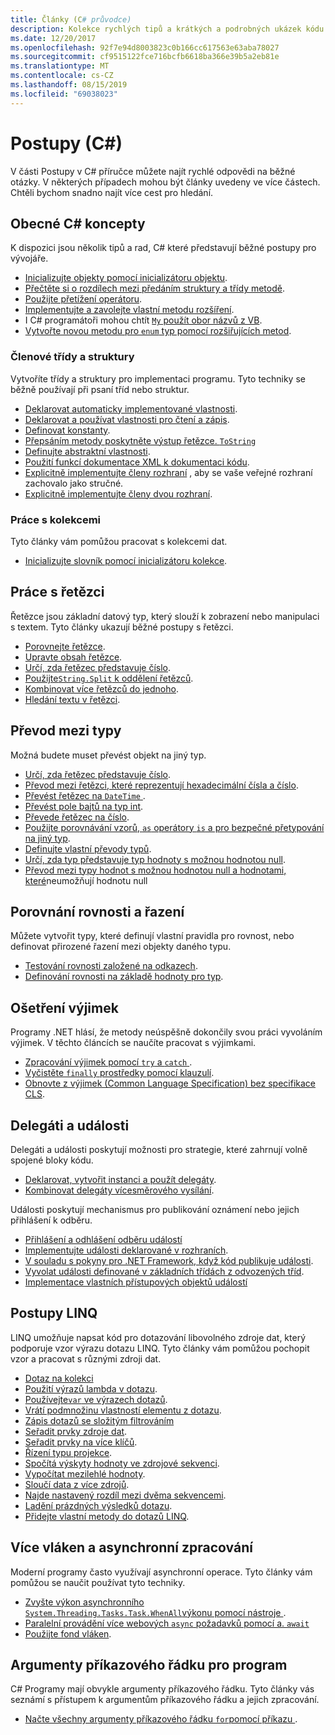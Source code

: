 ```yaml
---
title: Články (C# průvodce)
description: Kolekce rychlých tipů a krátkých a podrobných ukázek kódu
ms.date: 12/20/2017
ms.openlocfilehash: 92f7e94d8003823c0b166cc617563e63aba78027
ms.sourcegitcommit: cf9515122fce716bcfb6618ba366e39b5a2eb81e
ms.translationtype: MT
ms.contentlocale: cs-CZ
ms.lasthandoff: 08/15/2019
ms.locfileid: "69038023"
---
```

# <a name="how-to-c"></a>Postupy (C#)

V části Postupy v C# příručce můžete najít rychlé odpovědi na běžné otázky. V některých případech mohou být články uvedeny ve více částech. Chtěli bychom snadno najít více cest pro hledání.

## <a name="general-c-concepts"></a>Obecné C# koncepty

K dispozici jsou několik tipů a rad, C# které představují běžné postupy pro vývojáře.

- [Inicializujte objekty pomocí inicializátoru objektu](../programming-guide/classes-and-structs/how-to-initialize-objects-by-using-an-object-initializer.md).
- [Přečtěte si o rozdílech mezi předáním struktury a třídy metodě](../programming-guide/classes-and-structs/how-to-know-the-difference-passing-a-struct-and-passing-a-class-to-a-method.md).
- [Použijte přetížení operátoru](../language-reference/operators/operator-overloading.md).
- [Implementujte a zavolejte vlastní metodu rozšíření](../programming-guide/classes-and-structs/how-to-implement-and-call-a-custom-extension-method.md).
- I C# programátoři mohou chtít [ `My` použít obor názvů z VB](../programming-guide/namespaces/how-to-use-the-my-namespace.md).
- [Vytvořte novou metodu pro `enum` typ pomocí rozšiřujících metod](../programming-guide/classes-and-structs/how-to-create-a-new-method-for-an-enumeration.md).

### <a name="class-and-struct-members"></a>Členové třídy a struktury

Vytvoříte třídy a struktury pro implementaci programu. Tyto techniky se běžně používají při psaní tříd nebo struktur.

- [Deklarovat automaticky implementované vlastnosti](../programming-guide/classes-and-structs/how-to-implement-a-lightweight-class-with-auto-implemented-properties.md).
- [Deklarovat a používat vlastnosti pro čtení a zápis](../programming-guide/classes-and-structs/how-to-declare-and-use-read-write-properties.md).
- [Definovat konstanty](../programming-guide/classes-and-structs/how-to-define-constants.md).
- [Přepsáním metody poskytněte výstup řetězce. `ToString` ](../programming-guide/classes-and-structs/how-to-override-the-tostring-method.md)
- [Definujte abstraktní vlastnosti](../programming-guide/classes-and-structs/how-to-define-abstract-properties.md).
- [Použití funkcí dokumentace XML k dokumentaci kódu](../programming-guide/xmldoc/how-to-use-the-xml-documentation-features.md).
- [Explicitně implementujte členy rozhraní](../programming-guide/interfaces/how-to-explicitly-implement-interface-members.md) , aby se vaše veřejné rozhraní zachovalo jako stručné.
- [Explicitně implementujte členy dvou rozhraní](../programming-guide/interfaces/how-to-explicitly-implement-members-of-two-interfaces.md).

### <a name="working-with-collections"></a>Práce s kolekcemi

Tyto články vám pomůžou pracovat s kolekcemi dat.

- [Inicializujte slovník pomocí inicializátoru kolekce](../programming-guide/classes-and-structs/how-to-initialize-a-dictionary-with-a-collection-initializer.md).

## <a name="working-with-strings"></a>Práce s řetězci

Řetězce jsou základní datový typ, který slouží k zobrazení nebo manipulaci s textem. Tyto články ukazují běžné postupy s řetězci.

- [Porovnejte řetězce](compare-strings.md).
- [Upravte obsah řetězce](modify-string-contents.md).
- [Určí, zda řetězec představuje číslo](../programming-guide/strings/how-to-determine-whether-a-string-represents-a-numeric-value.md).
- [ Použijte`String.Split` k oddělení řetězců](parse-strings-using-split.md).
- [Kombinovat více řetězců do jednoho](concatenate-multiple-strings.md).
- [Hledání textu v řetězci](search-strings.md).

## <a name="convert-between-types"></a>Převod mezi typy

Možná budete muset převést objekt na jiný typ.

- [Určí, zda řetězec představuje číslo](../programming-guide/strings/how-to-determine-whether-a-string-represents-a-numeric-value.md).
- [Převod mezi řetězci, které reprezentují hexadecimální čísla a číslo](../programming-guide/types/how-to-convert-between-hexadecimal-strings-and-numeric-types.md).
- [Převést řetězec na `DateTime` ](../../standard/base-types/parsing-datetime.md).
- [Převést pole bajtů na typ int](../programming-guide/types/how-to-convert-a-byte-array-to-an-int.md).
- [Převede řetězec na číslo](../programming-guide/types/how-to-convert-a-string-to-a-number.md).
- [Použijte porovnávání vzorů, `as` operátory `is` a pro bezpečné přetypování na jiný typ](../how-to/safely-cast-using-pattern-matching-is-and-as-operators.md).
- [Definujte vlastní převody typů](../language-reference/operators/user-defined-conversion-operators.md).
- [Určí, zda typ představuje typ hodnoty s možnou hodnotou null](../programming-guide/nullable-types/how-to-identify-a-nullable-type.md).
- [Převod mezi typy hodnot s možnou hodnotou null a hodnotami, které](../programming-guide/nullable-types/using-nullable-types.md#conversion-from-a-nullable-type-to-an-underlying-type)neumožňují hodnotu null

## <a name="equality-and-ordering-comparisons"></a>Porovnání rovnosti a řazení

Můžete vytvořit typy, které definují vlastní pravidla pro rovnost, nebo definovat přirozené řazení mezi objekty daného typu.

- [Testování rovnosti založené na odkazech](../programming-guide/statements-expressions-operators/how-to-test-for-reference-equality-identity.md).
- [Definování rovnosti na základě hodnoty pro typ](../programming-guide/statements-expressions-operators/how-to-define-value-equality-for-a-type.md).

## <a name="exception-handling"></a>Ošetření výjimek

Programy .NET hlásí, že metody neúspěšně dokončily svou práci vyvoláním výjimek. V těchto článcích se naučíte pracovat s výjimkami.

- [Zpracování výjimek pomocí `try` a `catch` ](../programming-guide/exceptions/how-to-handle-an-exception-using-try-catch.md).
- [Vyčistěte `finally` prostředky pomocí klauzulí](../programming-guide/exceptions/how-to-execute-cleanup-code-using-finally.md).
- [Obnovte z výjimek (Common Language Specification) bez specifikace CLS](../programming-guide/exceptions/how-to-catch-a-non-cls-exception.md).

## <a name="delegates-and-events"></a>Delegáti a události

Delegáti a události poskytují možnosti pro strategie, které zahrnují volně spojené bloky kódu.

- [Deklarovat, vytvořit instanci a použít delegáty](../programming-guide/delegates/how-to-declare-instantiate-and-use-a-delegate.md).
- [Kombinovat delegáty vícesměrového vysílání](../programming-guide/delegates/how-to-combine-delegates-multicast-delegates.md).

Události poskytují mechanismus pro publikování oznámení nebo jejich přihlášení k odběru.

- [Přihlášení a odhlášení odběru událostí](../programming-guide/events/how-to-subscribe-to-and-unsubscribe-from-events.md)
- [Implementujte události deklarované v rozhraních](../programming-guide/events/how-to-implement-interface-events.md).
- [V souladu s pokyny pro .NET Framework, když kód publikuje události](../programming-guide/events/how-to-publish-events-that-conform-to-net-framework-guidelines.md).
- [Vyvolat události definované v základních třídách z odvozených tříd](../programming-guide/events/how-to-raise-base-class-events-in-derived-classes.md).
- [Implementace vlastních přístupových objektů událostí](../programming-guide/events/how-to-implement-custom-event-accessors.md)

## <a name="linq-practices"></a>Postupy LINQ

LINQ umožňuje napsat kód pro dotazování libovolného zdroje dat, který podporuje vzor výrazu dotazu LINQ. Tyto články vám pomůžou pochopit vzor a pracovat s různými zdroji dat.

- [Dotaz na kolekci](../programming-guide/concepts/linq/how-to-query-an-arraylist-with-linq.md)
- [Použití výrazů lambda v dotazu](../programming-guide/statements-expressions-operators/how-to-use-lambda-expressions-in-a-query.md).
- [ Používejte`var` ve výrazech dotazů](../programming-guide/classes-and-structs/how-to-use-implicitly-typed-local-variables-and-arrays-in-a-query-expression.md).
- [Vrátí podmnožinu vlastností elementu z dotazu](../programming-guide/classes-and-structs/how-to-return-subsets-of-element-properties-in-a-query.md).
- [Zápis dotazů se složitým filtrováním](../programming-guide/concepts/linq/how-to-write-queries-with-complex-filtering.md)
- [Seřadit prvky zdroje dat](../programming-guide/concepts/linq/how-to-sort-elements.md).
- [Seřadit prvky na více klíčů](../programming-guide/concepts/linq/how-to-sort-elements-on-multiple-keys.md).
- [Řízení typu projekce](../programming-guide/concepts/linq/how-to-control-the-type-of-a-projection.md).
- [Spočítá výskyty hodnoty ve zdrojové sekvenci](../programming-guide/concepts/linq/how-to-count-occurrences-of-a-word-in-a-string-linq.md).
- [Vypočítat mezilehlé hodnoty](../programming-guide/concepts/linq/how-to-calculate-intermediate-values.md).
- [Sloučí data z více zdrojů](../programming-guide/concepts/linq/how-to-populate-object-collections-from-multiple-sources-linq.md).
- [Najde nastavený rozdíl mezi dvěma sekvencemi](../programming-guide/concepts/linq/how-to-find-the-set-difference-between-two-lists-linq.md).
- [Ladění prázdných výsledků dotazu](../programming-guide/concepts/linq/how-to-debug-empty-query-results-sets.md).
- [Přidejte vlastní metody do dotazů LINQ](../programming-guide/concepts/linq/how-to-add-custom-methods-for-linq-queries.md).

## <a name="multiple-threads-and-async-processing"></a>Více vláken a asynchronní zpracování

Moderní programy často využívají asynchronní operace. Tyto články vám pomůžou se naučit používat tyto techniky.

- [Zvyšte výkon asynchronního `System.Threading.Tasks.Task.WhenAll`výkonu pomocí nástroje ](../programming-guide/concepts/async/how-to-extend-the-async-walkthrough-by-using-task-whenall.md).
- [Paralelní provádění více webových `async` požadavků pomocí a. `await` ](../programming-guide/concepts/async/how-to-make-multiple-web-requests-in-parallel-by-using-async-and-await.md)
- [Použijte fond vláken](../../standard/threading/the-managed-thread-pool.md#using-the-thread-pool).

## <a name="command-line-args-to-your-program"></a>Argumenty příkazového řádku pro program

C# Programy mají obvykle argumenty příkazového řádku. Tyto články vás seznámí s přístupem k argumentům příkazového řádku a jejich zpracování.

- [Načte všechny argumenty příkazového řádku `for`pomocí příkazu ](../programming-guide/main-and-command-args/how-to-display-command-line-arguments.md).
